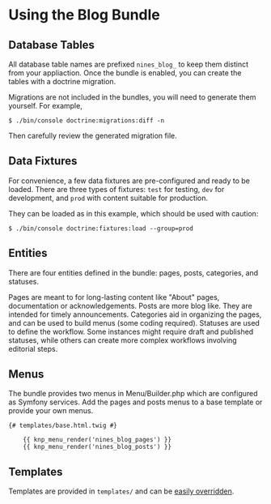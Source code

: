 Using the Blog Bundle
=====================

Database Tables
---------------

All database table names are prefixed `nines_blog_` to keep them distinct from
your appliaction. Once the bundle is enabled, you can create the tables with a
doctrine migration.

Migrations are not included in the bundles, you will need to generate them
yourself. For example,

```shell
$ ./bin/console doctrine:migrations:diff -n
```

Then carefully review the generated migration file.

Data Fixtures
-------------

For convenience, a few data fixtures are pre-configured and ready to be loaded.
There are three types of fixtures: `test` for testing, `dev` for development,
and `prod` with content suitable for production.

They can be loaded as in this example, which should be used with caution:

```shell
$ ./bin/console doctrine:fixtures:load --group=prod
```

Entities
--------

There are four entities defined in the bundle: pages, posts, categories, and
statuses.

Pages are meant to for long-lasting content like "About" pages, documentation
or acknowledgements. Posts are more blog like. They are intended for timely
announcements. Categories aid in organizing the pages, and can be used to build
menus (some coding required). Statuses are used to define the workflow. Some
instances might require draft and published statuses, while others can create
more complex workflows involving editorial steps.

Menus
-----

The bundle provides two menus in Menu/Builder.php which are configured as 
Symfony services. Add the pages and posts menus to a base template or provide
your own menus.

```twig
{# templates/base.html.twig #}

    {{ knp_menu_render('nines_blog_pages') }}
    {{ knp_menu_render('nines_blog_posts') }}
```

Templates
---------

Templates are provided in `templates/` and can be 
[easily overridden](https://symfony.com/doc/current/bundles/override.html#templates).

